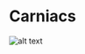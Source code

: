 # Carniacs
![alt text](https://user-images.githubusercontent.com/10762970/49446718-1eb3e180-f7d5-11e8-8758-7bd1737f07ec.png)
